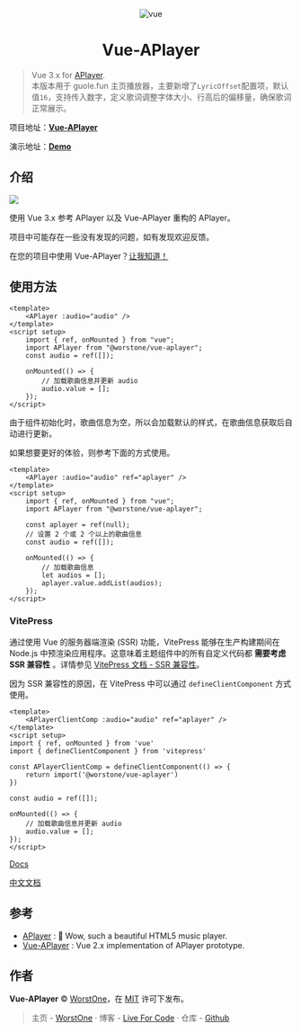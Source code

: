 <p align="center">
    <img src="./docs/image/logo.png" alt="vue">
</p>

<h1 align="center">Vue-APlayer</h1>

> Vue 3.x for [APlayer](https://aplayer.js.org/).  
> 本版本用于 guole.fun 主页播放器，主要新增了`LyricOffset`配置项，默认值`16`，支持传入数字，定义歌词调整字体大小、行高后的偏移量，确保歌词正常展示。

项目地址：[**Vue-APlayer**](https://github.com/first19326/APlayer)

演示地址：[**Demo**](https://aplayer.worstone.cn)

## 介绍

![](./docs/image/screenshots.png)

使用 Vue 3.x 参考 APlayer 以及 Vue-APlayer 重构的 APlayer。

项目中可能存在一些没有发现的问题，如有发现欢迎反馈。

在您的项目中使用 Vue-APlayer？[让我知道！](https://github.com/first19326/APlayer/issues/1)

## 使用方法

```vue
<template>
    <APlayer :audio="audio" />
</template>
<script setup>
    import { ref, onMounted } from "vue";
    import APlayer from "@worstone/vue-aplayer";
    const audio = ref([]);

    onMounted(() => {
        // 加载歌曲信息并更新 audio
        audio.value = [];
    });
</script>
```

由于组件初始化时，歌曲信息为空，所以会加载默认的样式，在歌曲信息获取后自动进行更新。

如果想要更好的体验，则参考下面的方式使用。

```vue
<template>
    <APlayer :audio="audio" ref="aplayer" />
</template>
<script setup>
    import { ref, onMounted } from "vue";
    import APlayer from "@worstone/vue-aplayer";
    
    const aplayer = ref(null);
    // 设置 2 个或 2 个以上的歌曲信息
    const audio = ref([]);

    onMounted(() => {
        // 加载歌曲信息
        let audios = [];
        aplayer.value.addList(audios);
    });
</script>
```

### VitePress

通过使用 Vue 的服务器端渲染 (SSR) 功能，VitePress 能够在生产构建期间在 Node.js 中预渲染应用程序。这意味着主题组件中的所有自定义代码都 **需要考虑 SSR 兼容性** 。详情参见 [VitePress 文档 - SSR 兼容性](https://vitepress.dev/zh/guide/ssr-compat#clientonly)。

因为 SSR 兼容性的原因，在 VitePress 中可以通过 `defineClientComponent` 方式使用。

```vue
<template>
    <APlayerClientComp :audio="audio" ref="aplayer" />
</template>
<script setup>
import { ref, onMounted } from 'vue'
import { defineClientComponent } from 'vitepress'

const APlayerClientComp = defineClientComponent(() => {
    return import('@worstone/vue-aplayer')
})

const audio = ref([]);

onMounted(() => {
    // 加载歌曲信息并更新 audio
    audio.value = [];
});
</script>
```

[Docs](./docs/README_EN.md)

[中文文档](./docs/README.md)

## 参考

- [APlayer](https://github.com/DIYgod/APlayer) : 🍭 Wow, such a beautiful HTML5 music player.
- [Vue-APlayer](https://github.com/SevenOutman/vue-aplayer) : Vue 2.x implementation of APlayer prototype. 

## 作者

**Vue-APlayer** © [WorstOne](https://github.com/first19326)，在 [MIT](./LICENSE) 许可下发布。

> 主页 - [WorstOne](https://worstone.cn/) · 博客 - [Live For Code](https://notes.worstone.cn/) · 仓库 - [Github](https://github.com/first19326)
